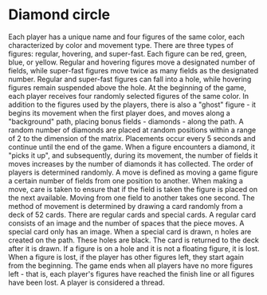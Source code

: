 # Diamond circle

Each player has a unique name and four figures of the same color, each characterized by color and movement type. There are three types of figures: regular, hovering, and super-fast. Each figure can be red, green, blue, or yellow. Regular and hovering figures move a designated number of fields, while super-fast figures move twice as many fields as the designated number. Regular and super-fast figures can fall into a hole, while hovering figures remain suspended above the hole. At the beginning of the game, each player receives four randomly selected figures of the same color.
In addition to the figures used by the players, there is also a "ghost" figure - it begins its movement when the first player does, and moves along a "background" path, placing bonus fields - diamonds - along the path. A random number of diamonds are placed at random positions within a range of 2 to the dimension of the matrix. Placements occur every 5 seconds and continue until the end of the game. When a figure encounters a diamond, it "picks it up", and subsequently, during its movement, the number of fields it moves increases by the number of diamonds it has collected.
The order of players is determined randomly. A move is defined as moving a game figure a certain number of fields from one position to another. When making a move, care is taken to ensure that if the field is taken the figure is placed on the next available. Moving from one field to another takes one second. The method of movement is determined by drawing a card randomly from a deck of 52 cards. There are regular cards and special cards. A regular card consists of an image and the number of spaces that the piece moves. A special card only has an image. When a special card is drawn, n holes are created on the path. These holes are black. The card is returned to the deck after it is drawn. If a figure is on a hole and it is not a floating figure, it is lost. When a figure is lost, if the player has other figures left, they start again from the beginning. The game ends when all players have no more figures left - that is, each player's figures have reached the finish line or all figures have been lost. A player is considered a thread.
